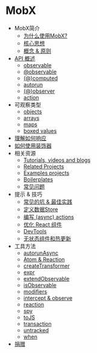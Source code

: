 # MobX

* MobX简介
  * [为什么使用MobX?](fp.md)
  * [核心思想](intro/overview.md)
  * [概念 & 原则](intro/concepts.md)
* [API 概述](refguide/api.md)
  * [observable](refguide/observable.md)
  * [@observable](refguide/observable-decorator.md)
  * [(@)computed](refguide/computed-decorator.md)
  * [autorun](refguide/autorun.md)
  * [(@)observer](refguide/observer-component.md)
  * [action](refguide/action.md)
* 可观察类型
  * [objects](refguide/object.md)
  * [arrays](refguide/array.md)
  * [maps](refguide/map.md)
  * [boxed values](refguide/boxed.md)
* [理解如何响应](best/react.md)
* [如何使用装饰器](best/decorators.md)
* 相关资源
  * [Tutorials, videos and blogs](faq/blogs.md)
  * [Related Projects](faq/related.md)
  * [Examples projects](faq/examples.md)
  * [Boilerplates](faq/boilerplates.md)
  * [常见问题](faq/faq.md)
* 提示 & 技巧
  * [常见的坑 & 最佳实践](best/pitfalls.md)
  * [定义数据Store](best/store.md)
  * [编写 (async) actions](best/actions.md)
  * [优化 React 组件](best/react-performance.md)
  * [DevTools](best/devtools.md)
  * [无状态组件和热更新](best/stateless-HMR.md)
* 工具方法
  * [autorunAsync](refguide/autorun-async.md)
  * [Atom & Reaction](refguide/extending.md)
  * [createTransformer](refguide/create-transformer.md)
  * [expr](refguide/expr.md)
  * [extendObservable](refguide/extend-observable.md)
  * [isObservable](refguide/is-observable.md)
  * [modifiers](refguide/modifiers.md)
  * [intercept & observe](refguide/observe.md)
  * [reaction](refguide/reaction.md)
  * [spy](refguide/spy.md)
  * [toJS](refguide/tojson.md)
  * [transaction](refguide/transaction.md)
  * [untracked](refguide/untracked.md)
  * [when](refguide/when.md)
* [捐赠](donating.md)
